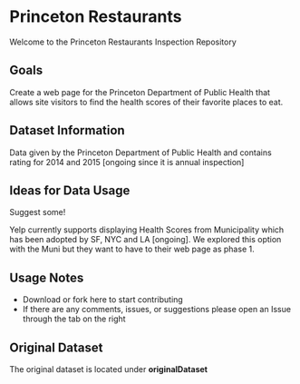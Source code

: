 # Princeton Restaurants

Welcome to the Princeton Restaurants Inspection Repository

## Goals
Create a web page for the Princeton Department of Public Health that allows site visitors to find the health scores of their favorite places to eat.


## Dataset Information
Data given by the Princeton Department of Public Health and contains rating for 2014 and 2015 [ongoing since it is annual inspection]

## Ideas for Data Usage
Suggest some!

Yelp currently supports displaying Health Scores from Municipality which has been adopted by SF, NYC and LA [ongoing]. We explored this option with the Muni but they want to have to their web page as phase 1.


## Usage Notes
- Download or fork here to start contributing
- If there are any comments, issues, or suggestions please open an Issue through the tab on the right

## Original Dataset
The original dataset is located under <b> originalDataset </b>

